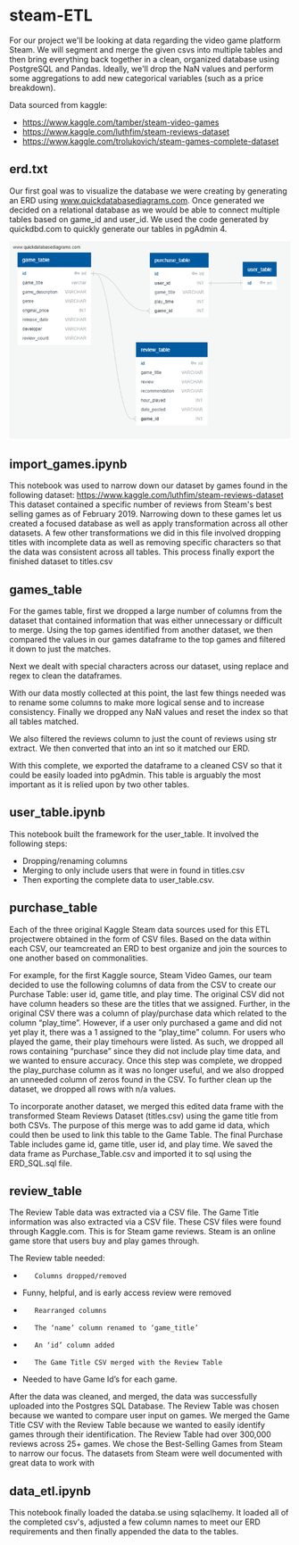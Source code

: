 # steam-ETL

For our project we'll be looking at data regarding the video game platform Steam. We will segment and merge the given csvs into multiple tables and then bring everything back together in a clean, organized database using PostgreSQL and Pandas. Ideally, we'll drop the NaN values and perform some aggregations to add new categorical variables (such as a price breakdown).

Data sourced from kaggle:
- https://www.kaggle.com/tamber/steam-video-games
- https://www.kaggle.com/luthfim/steam-reviews-dataset
- https://www.kaggle.com/trolukovich/steam-games-complete-dataset

## erd.txt
Our first goal was to visualize the database we were creating by generating an ERD using www.quickdatabasediagrams.com. Once generated we decided on a relational database as we would be able to connect multiple tables based on game_id and user_id.
We used the code generated by quickdbd.com to quickly generate our tables in pgAdmin 4.

![ERD](/images/ERD.png)

## import_games.ipynb
This notebook was used to narrow down our dataset by games found in the following dataset: https://www.kaggle.com/luthfim/steam-reviews-dataset 
This dataset contained a specific number of reviews from Steam's best selling games as of February 2019. Narrowing down to these games let us created a focused database as well as apply transformation across all other datasets.
A few other transformations we did in this file involved dropping titles with incomplete data as well as removing specific characters so that the data was consistent across all tables.
This process finally export the finished dataset to titles.csv

## games_table
For the games table, first we dropped a large number of columns from the dataset that contained information that was either unnecessary or difficult to merge. Using the top games identified from another dataset, we then compared the values in our games dataframe to the top games and filtered it down to just the matches.

Next we dealt with special characters across our dataset, using replace and regex to clean the dataframes.

With our data mostly collected at this point, the last few things needed was to rename some columns to make more logical sense and to increase consistency. Finally we dropped any NaN values and reset the index so that all tables matched.

We also filtered the reviews column to just the count of reviews using str extract. We then converted that into an int so it matched our ERD.

With this complete, we exported the dataframe to a cleaned CSV so that it could be easily loaded into pgAdmin. This table is arguably the most important as it is relied upon by two other tables.

## user_table.ipynb
This notebook built the framework for the user_table. It involved the following steps: 
* Dropping/renaming columns
* Merging to only include users that were in found in titles.csv 
* Then exporting the complete data to user_table.csv.

## purchase_table
Each of the three original Kaggle Steam data sources used for this ETL projectwere obtained in the form of CSV files. Based on the data within each CSV, our teamcreated an ERD to best organize and join the sources to one another based on commonalities. 

For example, for the first Kaggle source, Steam Video Games, our team decided to use the following columns of data from the CSV to create our Purchase Table: user id, game title, and play time. The original CSV did not have column headers so these are the titles that we assigned. Further, in the original CSV there was a column of play/purchase data which related to the column “play_time”. However, if a user only purchased a game and did not yet play it, there was a 1 assigned to the “play_time” column. For users who played the game, their play timehours were listed. As such, we dropped all rows containing “purchase” since they did not include play time data, and we wanted to ensure accuracy. Once this step was complete, we dropped the play_purchase column as it was no longer useful, and we also dropped an unneeded column of zeros found in the CSV. To further clean up the dataset, we dropped all rows with n/a values.

To incorporate another dataset, we merged this edited data frame with the transformed Steam Reviews Dataset (titles.csv) using the game title from both CSVs. The purpose of this merge was to add game id data, which could then be used to link this table to the Game Table. The final Purchase Table includes game id, game title, user id, and play time. We saved the data frame as Purchase_Table.csv and imported it to sql using the ERD_SQL.sql file.

## review_table
The Review Table data was extracted via a CSV file. The Game Title information was also extracted via a CSV file. These CSV files were found through Kaggle.com. This is for Steam game reviews. Steam is an online game store that users buy and play games through.

The Review table needed:
-        Columns dropped/removed
- Funny, helpful, and is early access review were removed
-        Rearranged columns
-        The ‘name’ column renamed to ‘game_title’
-        An ‘id’ column added
-        The Game Title CSV merged with the Review Table
-  Needed to have Game Id’s for each game.

After the data was cleaned, and merged, the data was successfully uploaded into the Postgres SQL Database. The Review Table was chosen because we wanted to compare user input on games. We merged the Game Title CSV with the Review Table because we wanted to easily identify games through their identification. The Review Table had over 300,000 reviews across 25+ games. We chose the Best-Selling Games from Steam to narrow our focus. The datasets from Steam were well documented with great data to work with

## data_etl.ipynb
This notebook finally loaded the databa.se using sqlaclhemy. It loaded all of the completed csv's, adjusted a few column names to meet our ERD requirements and then finally appended the data to the tables.


